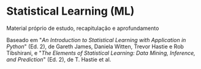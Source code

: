 # Statistical Learning (ML)
Material próprio de estudo, recapitulação e aprofundamento

Baseado em "*An Introduction to Statistical Learning with Application in Python*" (Ed. 2), de Gareth James, Daniela Witten, Trevor Hastie e Rob Tibshirani, e "*The Elements of Statistical Learning: Data Mining, Inference, and Prediction*" (Ed. 2), de T. Hastie et al.
